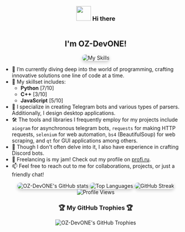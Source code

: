 <div align="center">
    <img src="https://media.giphy.com/media/hvRJCLFzcasrR4ia7z/giphy.gif" width="40px"> <h3 style="display: inline-block;">Hi there</h3>
    <h2>I'm OZ-DevONE!</h2>
    <img src="https://skillicons.dev/icons?i=py,cpp,js&perline=3" alt="My Skills" style="border-radius: 15px; box-shadow: 0 4px 8px 0 rgba(0, 0, 0, 0.2);">
</div>

- 🔭 I’m currently diving deep into the world of programming, crafting innovative solutions one line of code at a time.
- 🌱 My skillset includes:
  - **Python** [7/10]
  - **C++** [3/10]
  - **JavaScript** [5/10]
- 👯 I specialize in creating Telegram bots and various types of parsers. Additionally, I design desktop applications.
- 🛠️ The tools and libraries I frequently employ for my projects include `aiogram` for asynchronous telegram bots, `requests` for making HTTP requests, `selenium` for web automation, `bs4` (BeautifulSoup) for web scraping, and `qt` for GUI applications among others.
- 🤖 Though I don't often delve into it, I also have experience in crafting Discord bots.
- 💼 Freelancing is my jam! Check out my profile on [profi.ru](https://profi.ru/profile/ZaynutdinovRR3/).
- 📫 Feel free to reach out to me for collaborations, projects, or just a friendly chat!

<div align="center">
    <img src="https://github-readme-stats.vercel.app/api?username=OZ-DevONE&show_icons=true&theme=radical" alt="OZ-DevONE's GitHub stats" style="border-radius: 15px; box-shadow: 0 4px 8px 0 rgba(0, 0, 0, 0.2);">
    <img src="https://github-readme-stats.vercel.app/api/top-langs/?username=OZ-DevONE&layout=compact&theme=radical" alt="Top Languages" style="border-radius: 15px; box-shadow: 0 4px 8px 0 rgba(0, 0, 0, 0.2);">
    <img src="https://github-readme-streak-stats.herokuapp.com/?user=OZ-DevONE&theme=radical" alt="GitHub Streak" style="border-radius: 15px; box-shadow: 0 4px 8px 0 rgba(0, 0, 0, 0.2);">
    <img src="https://komarev.com/ghpvc/?username=OZ-DevONE&color=blueviolet" alt="Profile Views">
</div>

<div align="center">
    <h3>🏆 My GitHub Trophies 🏆</h3>
    <img src="https://github-profile-trophy.vercel.app/?username=OZ-DevONE&theme=radical&column=7" alt="OZ-DevONE's GitHub Trophies">
</div>


